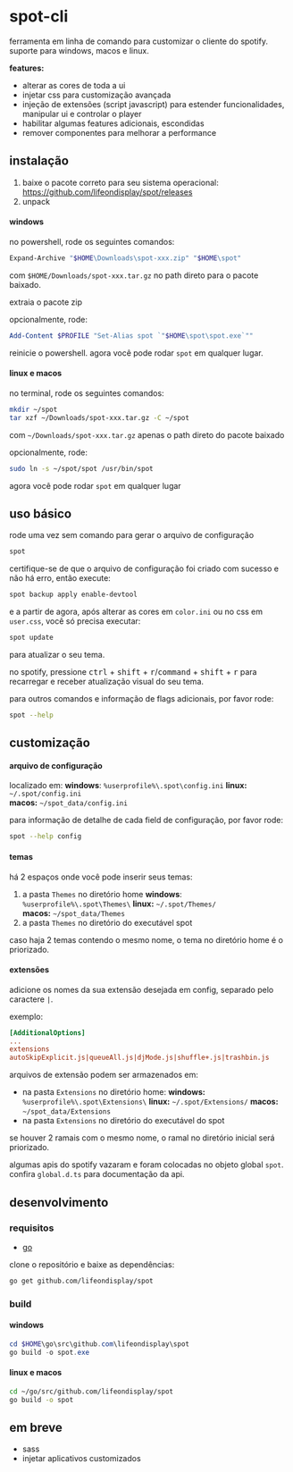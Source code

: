 # spot-cli

ferramenta em linha de comando para customizar o cliente do spotify.
suporte para windows, macos e linux.

**features:**

- alterar as cores de toda a ui
- injetar css para customização avançada
- injeção de extensões (script javascript) para estender funcionalidades, manipular ui e controlar o player
- habilitar algumas features adicionais, escondidas
- remover componentes para melhorar a performance

## instalação

1. baixe o pacote correto para seu sistema operacional: https://github.com/lifeondisplay/spot/releases
2. unpack

#### windows

no powershell, rode os seguintes comandos:

```powershell
Expand-Archive "$HOME\Downloads\spot-xxx.zip" "$HOME\spot"
```

com `$HOME/Downloads/spot-xxx.tar.gz` no path direto para o pacote baixado.

extraia o pacote zip

opcionalmente, rode:

```powershell
Add-Content $PROFILE "Set-Alias spot `"$HOME\spot\spot.exe`""
```

reinicie o powershell. agora você pode rodar `spot` em qualquer lugar.

#### linux e macos

no terminal, rode os seguintes comandos:

```bash
mkdir ~/spot
tar xzf ~/Downloads/spot-xxx.tar.gz -C ~/spot
```

com `~/Downloads/spot-xxx.tar.gz` apenas o path direto do pacote baixado

opcionalmente, rode:

```bash
sudo ln -s ~/spot/spot /usr/bin/spot
```

agora você pode rodar `spot` em qualquer lugar

## uso básico

rode uma vez sem comando para gerar o arquivo de configuração

```bash
spot
```

certifique-se de que o arquivo de configuração foi criado com sucesso e não há erro, então execute:

```bash
spot backup apply enable-devtool
```

e a partir de agora, após alterar as cores em `color.ini` ou no css em `user.css`, você só precisa executar:

```bash
spot update
```

para atualizar o seu tema.

no spotify, pressione <kbd>ctrl</kbd> + <kbd>shift</kbd> + <kbd>r</kbd>/<kbd>command</kbd> + <kbd>shift</kbd> + <kbd>r</kbd> para recarregar e receber atualização visual do seu tema.

para outros comandos e informação de flags adicionais, por favor rode:

```bash
spot --help
```

## customização

#### arquivo de configuração

localizado em:
**windows**: `%userprofile%\.spot\config.ini`
**linux:** `~/.spot/config.ini`  
**macos:** `~/spot_data/config.ini`  

para informação de detalhe de cada field de configuração, por favor rode:

```bash
spot --help config
```

#### temas

há 2 espaços onde você pode inserir seus temas:

1. a pasta `Themes` no diretório home
**windows**: `%userprofile%\.spot\Themes\`
**linux:** `~/.spot/Themes/`  
**macos:** `~/spot_data/Themes`    
2. a pasta `Themes` no diretório do executável spot

caso haja 2 temas contendo o mesmo nome, o tema no diretório home é o priorizado.

#### extensões

adicione os nomes da sua extensão desejada em config, separado pelo caractere `|`.

exemplo:

```ini
[AdditionalOptions]
...
extensions
autoSkipExplicit.js|queueAll.js|djMode.js|shuffle+.js|trashbin.js
```

arquivos de extensão podem ser armazenados em:

- na pasta `Extensions` no diretório home:
**windows:** `%userprofile%\.spot\Extensions\`
**linux:** `~/.spot/Extensions/`
**macos:** `~/spot_data/Extensions`
- na pasta `Extensions` no diretório do executável do spot

se houver 2 ramais com o mesmo nome, o ramal no diretório inicial será priorizado.

algumas apis do spotify vazaram e foram colocadas no objeto global `spot`. confira `global.d.ts` para documentação da api.

## desenvolvimento

### requisitos

- [go](https://go.dev/dl/)

clone o repositório e baixe as dependências:

```bash
go get github.com/lifeondisplay/spot
```

### build

#### windows

```powershell
cd $HOME\go\src\github.com\lifeondisplay\spot
go build -o spot.exe
```

#### linux e macos

```bash
cd ~/go/src/github.com/lifeondisplay/spot
go build -o spot
```

## em breve

- sass
- injetar aplicativos customizados
